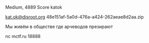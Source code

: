Medium, 4889 Score
katok

kat.ok@disroot.org
48e151af-5a0d-476a-a424-262aeae8d2aa.zip

Мы живём в обществе где арчеводов презирают

nc mctf.ru 18888
